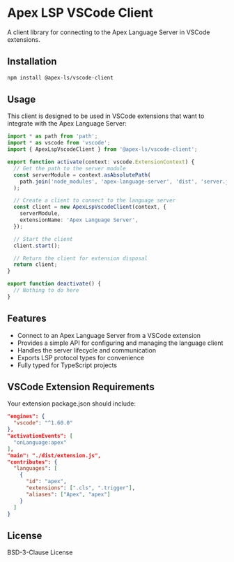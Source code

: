 # Apex LSP VSCode Client

A client library for connecting to the Apex Language Server in VSCode extensions.

## Installation

```bash
npm install @apex-ls/vscode-client
```

## Usage

This client is designed to be used in VSCode extensions that want to integrate with the Apex Language Server:

```typescript
import * as path from 'path';
import * as vscode from 'vscode';
import { ApexLspVscodeClient } from '@apex-ls/vscode-client';

export function activate(context: vscode.ExtensionContext) {
  // Get the path to the server module
  const serverModule = context.asAbsolutePath(
    path.join('node_modules', 'apex-language-server', 'dist', 'server.js'),
  );

  // Create a client to connect to the language server
  const client = new ApexLspVscodeClient(context, {
    serverModule,
    extensionName: 'Apex Language Server',
  });

  // Start the client
  client.start();

  // Return the client for extension disposal
  return client;
}

export function deactivate() {
  // Nothing to do here
}
```

## Features

- Connect to an Apex Language Server from a VSCode extension
- Provides a simple API for configuring and managing the language client
- Handles the server lifecycle and communication
- Exports LSP protocol types for convenience
- Fully typed for TypeScript projects

## VSCode Extension Requirements

Your extension package.json should include:

```json
"engines": {
  "vscode": "^1.60.0"
},
"activationEvents": [
  "onLanguage:apex"
],
"main": "./dist/extension.js",
"contributes": {
  "languages": [
    {
      "id": "apex",
      "extensions": [".cls", ".trigger"],
      "aliases": ["Apex", "apex"]
    }
  ]
}
```

## License

BSD-3-Clause License
